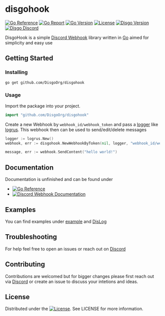 # disgohook

[![Go Reference](https://pkg.go.dev/badge/github.com/DisgoOrg/disgohook.svg)](https://pkg.go.dev/github.com/DisgoOrg/disgohook)
[![Go Report](https://goreportcard.com/badge/github.com/DisgoOrg/disgohook)](https://goreportcard.com/report/github.com/DisgoOrg/disgohook)
[![Go Version](https://img.shields.io/github/go-mod/go-version/DisgoOrg/disgohook)](https://golang.org/doc/devel/release.html)
[![License](https://img.shields.io/badge/License-Apache%202.0-blue.svg)](https://github.com/DisgoOrg/disgohook/blob/master/LICENSE)
[![Disgo Version](https://img.shields.io/github/v/release/DisgoOrg/disgohook)](https://github.com/DisgoOrg/disgohook/releases/latest)
[![Disgo Discord](https://img.shields.io/badge/Disgo%20Discord-blue.svg)](https://discord.gg/mgjJeufk)

DisgoHook is a simple [Discord Webhook](https://discord.com/developers/docs/resources/webhook) library written in [Go](https://golang.org/) aimed for simplicity and easy use

## Getting Started

### Installing

```sh
go get github.com/DisgoOrg/disgohook
```

### Usage

Import the package into your project.

```go
import "github.com/DisgoOrg/disgohook"
```

Create a new Webhook by `webhook_id/webhook_token` and pass a [logger](https://github.com/DisgoOrg/log) like [logrus](https://github.com/sirupsen/logrus). This webhook then can be used to send/edit/delete messages

```go
logger := logrus.New()
webhook, err := disgohook.NewWebhookByToken(nil, logger, "webhook_id/webhook_token")

message, err := webhook.SendContent("hello world!")
```

## Documentation

Documentation is unfinished and can be found under

* [![Go Reference](https://pkg.go.dev/badge/github.com/DisgoOrg/disgohook.svg)](https://pkg.go.dev/github.com/DisgoOrg/disgohook)
* [![Discord Webhook Documentation](https://img.shields.io/badge/Discord%20Webhook%20Documentation-blue.svg)](https://discord.com/developers/docs/resources/webhook)

## Examples

You can find examples under [example](https://github.com/DisgoOrg/disgohook/tree/master/example) and [DisLog](https://github.com/DisgoOrg/dislog)

## Troubleshooting

For help feel free to open an issues or reach out on [Discord](https://discord.gg/mgjJeufk)

## Contributing

Contributions are welcomed but for bigger changes please first reach out via [Discord](https://discord.gg/mgjJeufk) or create an issue to discuss your intetions and ideas.

## License

Distributed under the [![License](https://img.shields.io/badge/License-Apache%202.0-blue.svg)](https://github.com/DisgoOrg/disgohook/blob/master/LICENSE). See LICENSE for more information.
